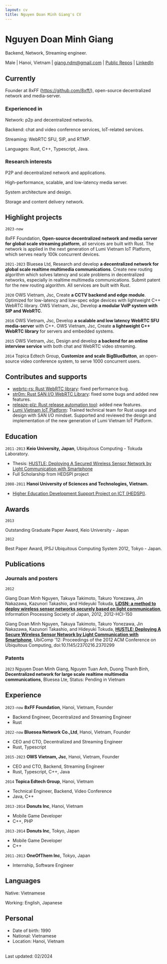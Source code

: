 ```yaml
---
layout: cv
title: Nguyen Doan Minh Giang's CV
---
```


# Nguyen Doan Minh Giang

Backend, Network, Streaming engineer.

<div id="webaddress">
Male
| Hanoi, Vietnam
| <a href="giang.ndm@gmail.com">giang.ndm@gmail.com</a>
| <a href="http://github.com/giangndm">Public Repos</a>
| <a href="https://www.linkedin.com/in/giangndm/">LinkedIn</a>
</div>

## Currently

Founder at 8xFF (https://github.com/8xff/), open-source decentralized network and media-server.

### Experienced in

Network: p2p and decentralized networks.

Backend: chat and video conference services, IoT-related services.

Streaming: WebRTC SFU, SIP, and RTMP.

Languages: Rust, C++, Typescript, Java.

### Research interests

P2P and decentralized network and applications.

High-performance, scalable, and low-latency media server.

System architecture and design.

Storage and content delivery network.

## Highlight projects

`2023-now`

8xFF Foundation, **Open-source decentralized network and media server for global scale streaming platform**, all services are built with Rust. The network is applied in the next generation of Lumi Vietnam IoT Platform, which serves nearly 100k concurrent devices.

`2021-2023`
Bluesea Ltd, Research and develop **a decentralized network for global scale realtime multimedia communications**. Create new routing algorithm which solves latency and scale problems in decentralized networks, especially in realtime multimedia communications. Submit patent for the new routing algorithm. All services are built with Rust.

`2020`
OWS Vietnam, Jsc, Create **a CCTV backend and edge module**. Optimized for low-latency and low-spec edge devices with lightweight C++ WebRTC library.
OWS Vietnam, Jsc, Develop **a modular VoIP system with SIP and WebRTC**.

`2016`
OWS Vietnam, Jsc, Develop **a scalable and low latency WebRTC SFU media-server** with C++.
OWS Vietnam, Jsc, Create **a lightweight C++ WebRTC library** for servers and embedded systems.

`2015`
OWS Vietnam, Jsc, Design and develop **a backend for an online interview service** with both chat and WebRTC video streaming.

`2014`
Topica Edtech Group, **Customize and scale BigBlueButton**, an open-source video conference system, to serve 1000 concurrent users.

## Contributes and supports

- [webrtc-rs: Rust WebRTC library](https://github.com/webrtc-rs/webrtc): fixed performance bug.
- [str0m: Rust SAN I/O WebRTC Library](https://github.com/algesten/str0m): fixed some bugs and added new features.
- [releaze-plz: Rust release automation tool](https://github.com/MarcoIeni/release-plz): added new features.
- [Lumi Vietnam IoT Platform](https://lumi.vn/): Trained technical team for Rust usage and design with SAN I/O mindset. Supported and reviewed the design and implementation of the new generation of Lumi Vietnam IoT Platform.

## Education

`2011-2013`
**Keio University, Japan**, Ubiquitous Computing - Tokuda Laboratory.

- Thesis: [HUSTLE: Deploying A Secured Wireless Sensor Network by Light Communication with Smartphone](https://www.sfc.wide.ad.jp/thesis/2012/files/spider-publish-thesis.pdf)
- Full Scholarship from HEDSPI project

`2008-2011`
**Hanoi University of Sciences and Technologies, Vietnam.**

- [Higher Education Development Support Project on ICT (HEDSPI)](https://soict.hust.edu.vn/innovation/en/hedspi%E3%81%AB%E3%81%A4%E3%81%84%E3%81%A6%E3%80%80-2).

## Awards

`2013`

Outstanding Graduate Paper Award, Keio University - Japan

`2012`

Best Paper Award, IPSJ Ubiquitous Computing System 2012, Tokyo - Japan.

## Publications

### Journals and posters

`2012`

Giang Doan Minh Nguyen, Takuya Takimoto, Takuro Yonezawa, Jin Nakazawa, Kazunori Takashio, and Hideyuki Tokuda,
[**LiDSN: a method to deploy wireless sensor networks securely based on light communication**](https://ipsj.ixsq.nii.ac.jp/ej/index.php?active_action=repository_view_main_item_detail&page_id=13&block_id=8&item_id=86230&item_no=1), Information Processing Society of Japan, 2012, 2012-HCI-150

Giang Doan Minh Nguyen, Takuya Takimoto, Takuro Yonezawa, Jin Nakazawa, Kazunori Takashio, and Hideyuki Tokuda,
[**HUSTLE: Deploying A Secure Wireless Sensor Network by Light Communication with Smartphone**](https://dl.acm.org/doi/10.1145/2370216.2370299), UbiComp '12: Proceedings of the 2012 ACM Conference on Ubiquitous Computing, doi:10.1145/2370216.2370299

### Patents

`2023`
Nguyen Doan Minh Giang, Nguyen Tuan Anh, Duong Thanh Binh, **Decentralized network for large scale realtime multimedia communications**, Bluesea Lte, Status: Pending in Vietnam

## Experience

`2023-now`
**8xFF Foundation**, Hanoi, Vietnam, Founder

- Backend Engineer, Decentralized and Streaming Engineer
- Rust

`2022-now`
**Bluesea Network Co.,Ltd**, Hanoi, Vietnam, Founder

- CEO and CTO, Decentralized and Streaming Engineer
- Rust, Typescript

`2015-2023`
**OWS Vietnam, Jsc**, Hanoi, Vietnam, Founder

- CEO and CTO, Backend, Streaming Engineer
- Rust, Typescript, C++, Java

`2014`
**Topica Edtech Group**, Hanoi, Vietnam

- Technical Engineer, Backend, Video Conference
- Java, C++

`2013-2014`
**Donuts Inc**, Hanoi, Vietnam

- Mobile Game Developer
- C++, PHP

`2013-2014`
**Donuts Inc**, Tokyo, Japan

- Mobile Game Developer
- C++

`2011-2013`
**OneOfThem Inc**, Tokyo, Japan

- Internship, Software Engineer

## Languages

Native: Vietnamese

Working: English, Japanese

## Personal

- Date of birth: 1990
- National: Vietnamese
- Location: Hanoi, Vietnam

<br/>Last updated: 02/2024<br/><br/>
